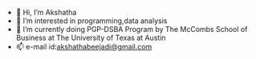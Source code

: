 - 👋 Hi, I’m Akshatha
- 👀 I’m interested in programming,data analysis
- 🌱 I’m currently doing PGP-DSBA Program by The McCombs School of Business at The University of Texas at Austin
- 📫 e-mail id:akshathabeejadi@gmail.com

<!---
beejadi/beejadi is a ✨ special ✨ repository because its `README.md` (this file) appears on your GitHub profile.
You can click the Preview link to take a look at your changes.
--->

